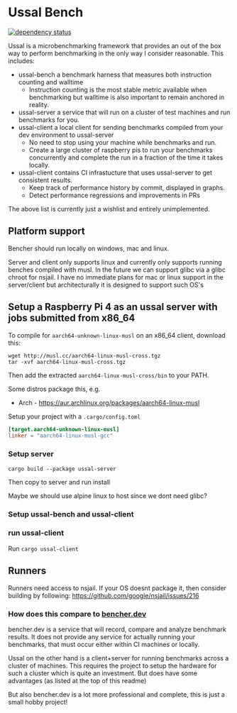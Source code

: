 # Ussal Bench

[![dependency status](https://deps.rs/repo/github/rukai/ussal-bench/status.svg)](https://deps.rs/repo/github/rukai/ussal-bench)

Ussal is a microbenchmarking framework that provides an out of the box way to perform benchmarking in the only way I consider reasonable.
This includes:

* ussal-bench a benchmark harness that measures both instruction counting and walltime
  * Instruction counting is the most stable metric available when benchmarking but walltime is also important to remain anchored in reality.
* ussal-server a service that will run on a cluster of test machines and run benchmarks for you.
* ussal-client a local client for sending benchmarks compiled from your dev environment to ussal-server
  * No need to stop using your machine while benchmarks and run.
  * Create a large cluster of raspberry pis to run your benchmarks concurrently and complete the run in a fraction of the time it takes locally.
* ussal-client contains CI infrastucture that uses ussal-server to get consistent results.
  * Keep track of performance history by commit, displayed in graphs.
  * Detect performance regressions and improvements in PRs

The above list is currently just a wishlist and entirely unimplemented.

## Platform support

Bencher should run locally on windows, mac and linux.

Server and client only supports linux and currently only supports running benches compiled with musl.
In the future we can support glibc via a glibc chroot for nsjail.
I have no immediate plans for mac or linux support in the server/client but architecturally it is designed to support such OS's

## Setup a Raspberry Pi 4 as an ussal server with jobs submitted from x86_64

To compile for `aarch64-unknown-linux-musl` on an x86_64 client, download this:

```shell
wget http://musl.cc/aarch64-linux-musl-cross.tgz
tar -xvf aarch64-linux-musl-cross.tgz
```

Then add the extracted `aarch64-linux-musl-cross/bin` to your PATH.

Some distros package this, e.g.

* Arch - <https://aur.archlinux.org/packages/aarch64-linux-musl>

Setup your project with a `.cargo/config.toml`

```toml
[target.aarch64-unknown-linux-musl]
linker = "aarch64-linux-musl-gcc"
```

### Setup server

`cargo build --package ussal-server`

Then copy to server and run install

Maybe we should use alpine linux to host since we dont need glibc?

### Setup ussal-bench and ussal-client

### run ussal-client

Run `cargo ussal-client`

## Runners

Runners need access to nsjail.
If your OS doesnt package it, then consider building by following: <https://github.com/google/nsjail/issues/216>

### How does this compare to [bencher.dev](https://bencher.dev)

bencher.dev is a service that will record, compare and analyze benchmark results.
It does not provide any service for actually running your benchmarks, that must occur either within CI machines or locally.

Ussal on the other hand is a client+server for running benchmarks across a cluster of machines.
This requires the project to setup the hardware for such a cluster which is quite an investment.
But does have some advantages (as listed at the top of this readme)


But also bencher.dev is a lot more professional and complete, this is just a small hobby project!

